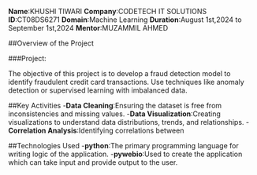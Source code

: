 **Name**:KHUSHI TIWARI
**Company**:CODETECH IT SOLUTIONS
**ID**:CT08DS6271
**Domain**:Machine Learning
**Duration**:August 1st,2024 to September 1st,2024
**Mentor**:MUZAMMIL AHMED


##Overview of the Project

###Project:

The objective of this project is to develop a fraud detection model to identify fraudulent credit card transactions. Use techniques like anomaly detection or supervised learning with imbalanced data.

##Key Activities
-**Data Cleaning**:Ensuring the dataset is free from inconsistencies and missing values.
-**Data Visualization**:Creating visualizations to understand data distributions, trends, and relationships.
-**Correlation Analysis**:Identifying correlations between 

##Technologies Used
-**python**:The primary programming language for writing logic of the application.
-**pywebio**:Used to create the application which can take input and provide output to the user.
